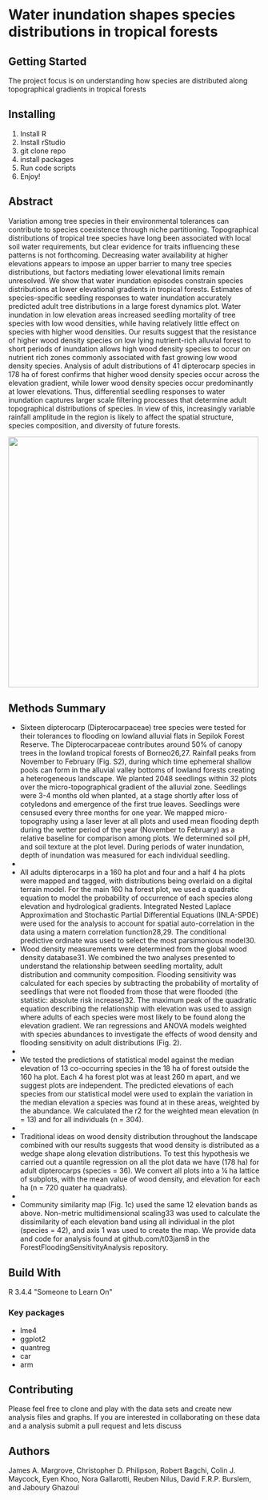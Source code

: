 <h1>Water inundation shapes species distributions in tropical forests</h1>

<h2> Getting Started </h2>
<p>The project focus is on understanding how species are distributed along topographical gradients in tropical forests </p>

<h2>Installing</h2>
<ol>
  <li>Install R</li>
  <li>Install rStudio</li>
  <li>git clone repo</li>
  <li>install packages</li>
  <li>Run code scripts</li>
  <li>Enjoy!</li>
</ol>

<h2>Abstract</h2>
<p>Variation among tree species in their environmental tolerances can contribute to species coexistence through niche partitioning. Topographical distributions of tropical tree species have long been associated with local soil water requirements, but clear evidence for traits influencing these patterns is not forthcoming. Decreasing water availability at higher elevations appears to impose an upper barrier to many tree species distributions, but factors mediating lower elevational limits remain unresolved. We show that water inundation episodes constrain species distributions at lower elevational gradients in tropical forests. Estimates of species-specific seedling responses to water inundation accurately predicted adult tree distributions in a large forest dynamics plot. Water  inundation in low elevation areas increased seedling mortality of tree species with low wood densities, while having relatively little effect on species with higher wood densities. Our results suggest that the resistance of higher wood density species on low lying nutrient-rich alluvial forest to short periods of inundation allows high wood density species to occur on nutrient rich zones commonly associated with fast growing low wood density species. Analysis of adult distributions of 41 dipterocarp species in 178 ha of forest confirms that higher wood density species occur across the elevation gradient, while lower wood density species occur predominantly at lower elevations. Thus, differential seedling responses to water inundation captures larger scale filtering processes that determine adult topographical distributions of species. In view of this, increasingly variable rainfall amplitude in the region is likely to affect the spatial structure, species composition, and diversity of future forests.</p>

<img src="https://s3-eu-west-1.amazonaws.com/james.margrove/ForestFloodingReadMe/Figure1.png" width="500" />


<h2> Methods Summary</h2>
<ul>
  <li>
  Sixteen dipterocarp (Dipterocarpaceae) tree species were tested for their tolerances to flooding on lowland alluvial flats in Sepilok Forest Reserve. The Dipterocarpaceae contributes around 50% of canopy trees in the lowland tropical forests of Borneo26,27. Rainfall peaks from November to February (Fig. S2), during which time ephemeral shallow pools can form in the alluvial valley bottoms of lowland forests creating a heterogeneous landscape. We planted 2048 seedlings within 32 plots over the micro-topographical gradient of the alluvial zone. Seedlings were 3-4 months old when planted, at a stage shortly after loss of cotyledons and emergence of the first true leaves. Seedlings were censused every three months for one year. We mapped micro-topography using a laser lever at all plots and used mean flooding depth during the wetter period of the year (November to February) as a relative baseline for comparison among plots. We determined soil pH, and soil texture at the plot level. During periods of water inundation, depth of inundation was measured for each individual seedling.<li />
  <li>
All adults dipterocarps in a 160 ha plot and four and a half 4 ha plots were mapped and tagged, with distributions being overlaid on a digital terrain model. For the main 160 ha forest plot, we used a quadratic equation to model the probability of occurrence of each species along elevation and hydrological gradients. Integrated Nested Laplace Approximation and Stochastic Partial Differential Equations (INLA-SPDE) were used for the analysis to account for spatial auto-correlation in the data using a matern correlation function28,29. The conditional predictive ordinate was used to select the most parsimonious model30. <li /> 
Wood density measurements were determined from the global wood density database31. We combined the two analyses presented to understand the relationship between seedling mortality, adult distribution and community composition. Flooding sensitivity was calculated for each species by subtracting the probability of mortality of seedlings that were not flooded from those that were flooded (the statistic: absolute risk increase)32. The maximum peak of the quadratic equation describing the relationship with elevation was used to assign where adults of each species were most likely to be found along the elevation gradient. We ran regressions and ANOVA models weighted with species abundances to investigate the effects of wood density and flooding sensitivity on adult distributions (Fig. 2).
  <li>
  <li /> 
We tested the predictions of statistical model against the median elevation of 13 co-occurring species in the 18 ha of forest outside the 160 ha plot. Each 4 ha forest plot was at least 260 m apart, and we suggest plots are independent. The predicted elevations of each species from our statistical model were used to explain the variation in the median elevation a species was found at in these areas, weighted by the abundance. We calculated the r2 for the weighted mean elevation (n = 13) and for all individuals (n = 304). 
  <li>
  <li /> 
Traditional ideas on wood density distribution throughout the landscape combined with our results suggests that wood density is distributed as a wedge shape along elevation distributions. To test this hypothesis we carried out a quantile regression on all the plot data we have (178 ha) for adult dipterocarps (species = 36). We convert all plots into a ¼ ha lattice of subplots, with the mean value of wood density, and elevation for each ha (n = 720 quater ha quadrats). 
  <li>
  <li /> 
Community similarity map (Fig. 1c) used the same 12 elevation bands as above. Non-metric multidimensional scaling33 was used to calculate the dissimilarity of each elevation band using all individual in the plot (species = 42), and axis 1 was used to create the map. We provide data and code for analysis found at github.com/t03jam8 in the ForestFloodingSensitivityAnalysis repository.
  </li>
</ul>

<h2>Build With</h2>
<p> R 3.4.4 "Someone to Learn On"</p>
<h3>Key packages</h3>
<ul>
  <li>lme4</li>
  <li>ggplot2</li>
  <li>quantreg</li>
  <li>car</li>
  <li>arm</li>
</ul>

<h2>Contributing</h2>
<p>Please feel free to clone and play with the data sets and create new analysis files and graphs. If you are interested in collaborating on these data and a analysis submit a pull request and lets discuss </p>

<h2> Authors </h2>
<p>James A. Margrove, Christopher D. Philipson, Robert Bagchi, Colin J. Maycock, Eyen Khoo, Nora Gallarotti, Reuben Nilus, David F.R.P. Burslem, and Jaboury Ghazoul </p>
